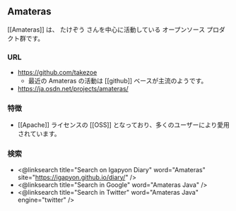 ## Amateras

[[Amateras]] は、 たけぞう さんを中心に活動している オープンソース プロダクト群です。

### URL

* https://github.com/takezoe
  * 最近の Amateras の活動は [[github]] ベースが主流のようです。
* https://ja.osdn.net/projects/amateras/

### 特徴

* [[Apache]] ライセンスの [[OSS]] となっており、多くのユーザーにより愛用されています。

### 検索

* <@linksearch title="Search on Igapyon Diary" word="Amateras" site="https://igapyon.github.io/diary/" />
* <@linksearch title="Search in Google" word="Amateras Java" />
* <@linksearch title="Search in Twitter" word="Amateras Java" engine="twitter" />
